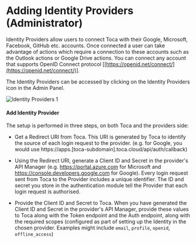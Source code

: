 
# Adding Identity Providers (Administrator)



 
Identity Providers allow users to connect Toca with their Google, Microsoft, Facebook, GitHub etc. accounts. Once connected a user can take advantage of actions which require a connection to these accounts such as the Outlook actions or Google Drive actions. You can connect any account that supports OpenID Connect protocol [[https://openid.net/connect/](https://openid.net/connect/)]. 

The Identity Providers can be accessed by clicking on the Identity Providers icon in the Admin Panel.

![Identity Providers 1](https://docs.toca.io/hs-fs/hubfs/Identity%20Providers%201.png?width=602&name=Identity%20Providers%201.png) 


#### Add Identity Provider

The setup is performed in three steps, on both Toca and the providers side:


- Get a Redirect URI from Toca. This URI is generated by Toca to identify the source of each login request to the provider. (e.g. for Google, you would use https://apps.[toca-subdomain].toca.cloud/api/auth/callback)


- Using the Redirect URI, generate a Client ID and Secret in the provider's API Manager (e.g. https://portal.azure.com for Microsoft and https://console.developers.google.com for Google). Every login request sent from Toca to the Provider includes a unique identifier. The ID and secret you store in the authentication module tell the Provider that each login request is authorised.




- Provide the Client ID and Secret to Toca. When you have generated the Client ID and Secret in the provider's API Manager, provide these values to Toca along with the Token endpoint and the Auth endpoint, along with the required scopes (configured as part of setting up the Identity in the chosen provider. Examples might include `email`, `profile`, `openid`, `offline_access`) 

 
